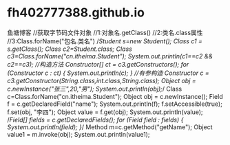 # fh402777388.github.io
鱼塘博客
//获取字节码文件对象
		//1:对象名.getClass()
		//2:类名.class属性
		//3:Class.forName("包名.类名")
		/*Student s=new Student();
		Class c1 = s.getClass();
		Class c2=Student.class;
		Class c3=Class.forName("cn.itheima.Student");
		System.out.println(c1==c2 && c2==c3);
		//构造方法
		Constructor[] ct = c3.getConstructors();
		for (Constructor c : ct) {
			System.out.println(c);
		}
		//有参构造
		Constructor c = c3.getConstructor(String.class,int.class,String.class);
		Object obj = c.newInstance("张三",20,"男");
		System.out.println(obj);*/
		Class c=Class.forName("cn.itheima.Student");
		Object obj = c.newInstance();
		Field f = c.getDeclaredField("name");
		System.out.println(f);
		f.setAccessible(true);
		f.set(obj, "李四");
		Object value = f.get(obj);
		System.out.println(value);
		/*Field[] fields = c.getDeclaredFields();
		for (Field field : fields) {
			System.out.println(field);
		}*/
		Method m=c.getMethod("getName");
		Object value1 = m.invoke(obj);
		System.out.println(value1);
